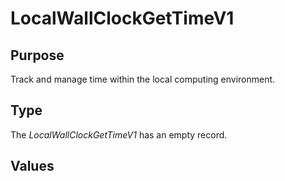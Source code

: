 # LocalWallClockGetTimeV1


## Purpose


<!-- --8<-- [start:purpose] -->

Track and manage time within the local computing environment.

<!-- --8<-- [end:purpose] -->

## Type


<!-- --8<-- [start:type] -->
<div class="type" markdown>


The *LocalWallClockGetTimeV1* has an empty record.

</div>
<!-- --8<-- [end:type] -->

## Values

